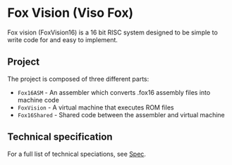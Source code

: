 # Fox Vision (Viso Fox)
Fox vision (FoxVision16) is a 16 bit RISC system designed to be simple to write code for and easy to implement.

## Project
The project is composed of three different parts:
- `Fox16ASM` - An assembler which converts .fox16 assembly files into machine code
- `FoxVision` - A virtual machine that executes ROM files 
- `Fox16Shared` - Shared code between the assembler and virtual machine

## Technical specification
For a full list of technical speciations, see [Spec](docs/spec.md).